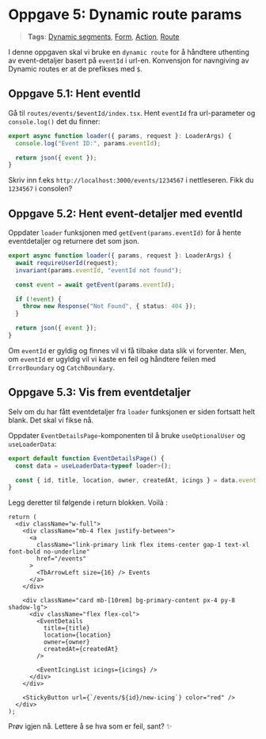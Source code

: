 # Oppgave 5: Dynamic route params

> **Tags**: [Dynamic segments](https://remix.run/docs/en/1.14.0/guides/routing#dynamic-segments), [Form](https://remix.run/docs/en/1.14.0/components/form), [Action](https://remix.run/docs/en/1.14.0/route/action), [Route](https://remix.run/docs/en/1.14.0/file-conventions/routes-files)

I denne oppgaven skal vi bruke en `dynamic route` for å håndtere uthenting av event-detaljer basert på `eventId` i url-en. 
Konvensjon for navngiving av Dynamic routes er at de prefikses med `$`.

## Oppgave 5.1: Hent eventId

Gå til `routes/events/$eventId/index.tsx`. Hent `eventId` fra url-parameter og `console.log()` det du finner:

```ts
export async function loader({ params, request }: LoaderArgs) {
  console.log("Event ID:", params.eventId);

  return json({ event });
}
```

Skriv inn f.eks `http://localhost:3000/events/1234567` i nettleseren. Fikk du `1234567` i consolen?

## Oppgave 5.2: Hent event-detaljer med eventId

Oppdater `loader` funksjonen med `getEvent(params.eventId)` for å hente eventdetaljer og returnere det som json.

```ts
export async function loader({ params, request }: LoaderArgs) {
  await requireUserId(request);
  invariant(params.eventId, "eventId not found");

  const event = await getEvent(params.eventId);

  if (!event) {
    throw new Response("Not Found", { status: 404 });
  }

  return json({ event });
}
```

Om `eventId` er gyldig og finnes vil vi få tilbake data slik vi forventer.
Men, om `eventId` er ugyldig vil vi kaste en feil og håndtere feilen med `ErrorBoundary` og `CatchBoundary`.

## Oppgave 5.3: Vis frem eventdetaljer

Selv om du har fått eventdetaljer fra `loader` funksjonen er siden fortsatt helt blank. Det skal vi fikse nå. 

Oppdater `EventDetailsPage`-komponenten til å bruke `useOptionalUser` og `useLoaderData`:

```ts
export default function EventDetailsPage() {
  const data = useLoaderData<typeof loader>();

  const { id, title, location, owner, createdAt, icings } = data.event;
}
```

Legg deretter til følgende i return blokken. Voilà :

```tsx
return (
  <div className="w-full">
    <div className="mb-4 flex justify-between">
      <a
        className="link-primary link flex items-center gap-1 text-xl font-bold no-underline"
        href="/events"
      >
        <TbArrowLeft size={16} /> Events
      </a>
    </div>

    <div className="card mb-[10rem] bg-primary-content px-4 py-8 shadow-lg">
      <div className="flex flex-col">
        <EventDetails
          title={title}
          location={location}
          owner={owner}
          createdAt={createdAt}
        />

        <EventIcingList icings={icings} />
      </div>
    </div>

    <StickyButton url={`/events/${id}/new-icing`} color="red" />
  </div>
);
```

Prøv igjen nå. Lettere å se hva som er feil, sant? ✨
